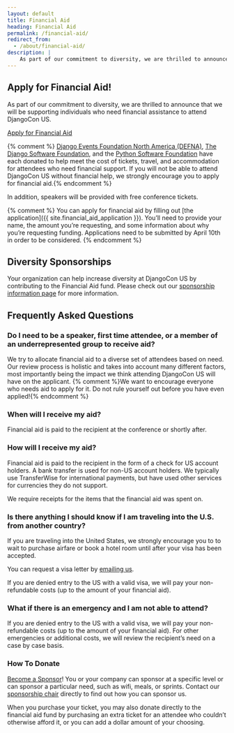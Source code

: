```yaml
---
layout: default
title: Financial Aid
heading: Financial Aid
permalink: /financial-aid/
redirect_from:
  - /about/financial-aid/
description: |
    As part of our commitment to diversity, we are thrilled to announce that we will be supporting individuals who need financial assistance to attend DjangoCon US
---
```


## Apply for Financial Aid!

As part of our commitment to diversity, we are thrilled to announce that we will be supporting individuals who need financial assistance to attend DjangoCon US.

<div class="row column">
    <div class="medium-5 medium-centered column">
        <div class="button-group expanded">
            <a class="button hollow theme-shakespeare" href="{{ site.financial_aid_application }}">Apply for Financial Aid</a>
        </div>
    </div>
</div>

{% comment %}
[Django Events Foundation North America (DEFNA)](http://www.defna.org/), [The Django Software Foundation](https://www.djangoproject.com/foundation/), and the [Python Software Foundation](https://www.python.org/psf/) have each donated to help meet the cost of tickets, travel, and accommodation for attendees who need financial support. If you will not be able to attend DjangoCon US without financial help, we strongly encourage you to apply for financial aid.{% endcomment %}

In addition, speakers will be provided with free conference tickets.

{% comment %}
You can apply for financial aid by filling out [the application]({{ site.financial_aid_application }}). You’ll need to provide your name, the amount you’re requesting, and some information about why you’re requesting funding.  Applications need to be submitted by April 10th in order to be considered.
{% endcomment %}

## Diversity Sponsorships

Your organization can help increase diversity at DjangoCon US by contributing to the Financial Aid fund. Please check out our [sponsorship information page](/sponsors/information/) for more information.

## Frequently Asked Questions

### Do I need to be a speaker, first time attendee, or a member of an underrepresented group to receive aid?

We try to allocate financial aid to a diverse set of attendees based on need. Our review process is holistic and takes into account many different factors, most importantly being the impact we think attending DjangoCon US will have on the applicant. {% comment %}We want to encourage everyone who needs aid to apply for it. Do not rule yourself out before you have even applied!{% endcomment %}

### When will I receive my aid?

Financial aid is paid to the recipient at the conference or shortly after.

### How will I receive my aid?

Financial aid is paid to the recipient in the form of a check for US account holders. A bank transfer is used for non-US account holders. We typically use TransferWise for international payments, but have used other services for currencies they do not support.

We require receipts for the items that the financial aid was spent on.

### Is there anything I should know if I am traveling into the U.S. from another country?

If you are traveling into the United States, we strongly encourage you to to wait to purchase airfare or book a hotel room until after your visa has been accepted.

You can request a visa letter by <a href="mailto:{{site.visa_email}}">emailing us</a>.

If you are denied entry to the US with a valid visa, we will pay your non-refundable costs (up to the amount of your financial aid).

### What if there is an emergency and I am not able to attend?

If you are denied entry to the US with a valid visa, we will pay your non-refundable costs (up to the amount of your financial aid). For other emergencies or additional costs, we will review the recipient’s need on a case by case basis.

### How To Donate

[Become a Sponsor](/sponsors/information/)! You or your company can sponsor at a specific level or can sponsor a particular need, such as wifi, meals, or sprints. Contact our <a href="mailto:{{site.sponsors_email}}">sponsorship chair</a> directly to find out how you can sponsor us.

When you purchase your ticket, you may also donate directly to the financial aid fund by purchasing an extra ticket for an attendee who couldn’t otherwise afford it, or you can add a dollar amount of your choosing.
